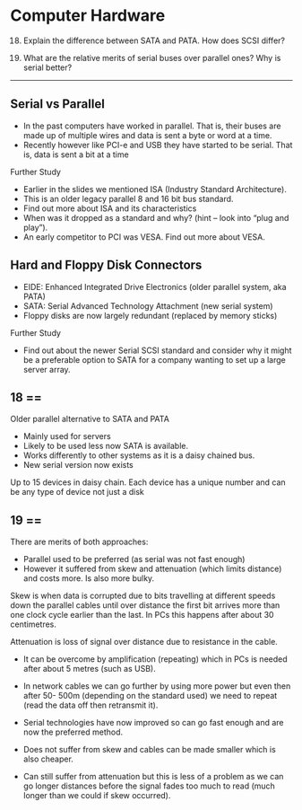# Computer Hardware

18. Explain the difference between SATA and PATA. How does SCSI differ?

19. What are the relative merits of serial buses over parallel ones? Why is serial better?

_____________________________________________________________________

## Serial vs Parallel

* In the past computers have worked in parallel. That is, their buses are made up of multiple wires and data is sent a byte or word at a time.
* Recently however like PCI-e and USB they have started to be serial. That is, data is sent a bit at a time

 Further Study
* Earlier in the slides we mentioned ISA (Industry Standard Architecture).
* This is an older legacy parallel 8 and 16 bit bus standard.
* Find out more about ISA and its characteristics
* When was it dropped as a standard and why? (hint – look into “plug and play”).
* An early competitor to PCI was VESA. Find out more about VESA.

## Hard and Floppy Disk Connectors 

* EIDE: Enhanced Integrated Drive Electronics (older parallel system, aka PATA)
* SATA: Serial Advanced Technology Attachment (new serial system)
* Floppy disks are now largely redundant (replaced by memory sticks)

Further Study
* Find out about the newer Serial SCSI standard and consider why it might be a preferable option to SATA for a company wanting to set up a large server array.

## 18 ==

Older parallel alternative to SATA and PATA
* Mainly used for servers
* Likely to be used less now SATA is available.
* Works differently to other systems as it is a daisy chained bus.
* New serial version now exists

Up to 15 devices in daisy chain. 
Each device has a unique number and can be any type of device not just a disk

## 19 ==

There are merits of both approaches:
* Parallel used to be preferred (as serial was not fast enough)
* However it suffered from skew and attenuation (which limits distance) and costs more. Is also more bulky.

Skew is when data is corrupted due to bits travelling at different speeds down the parallel cables until over distance the first bit arrives more than one clock cycle earlier than the last. In PCs this happens after about 30 centimetres.

Attenuation is loss of signal over distance due to resistance in the cable.
* It can be overcome by amplification (repeating) which in PCs is needed after about 5 metres (such as USB).
* In network cables we can go further by using more power but even then after 50- 500m (depending on the standard used) we need to repeat (read the data off then retransmit it).

* Serial technologies have now improved so can go fast enough and are now the preferred method.
* Does not suffer from skew and cables can be made smaller which is also cheaper.
* Can still suffer from attenuation but this is less of a problem as we can go longer distances before the signal fades too much to read (much longer than we could if skew occurred).
